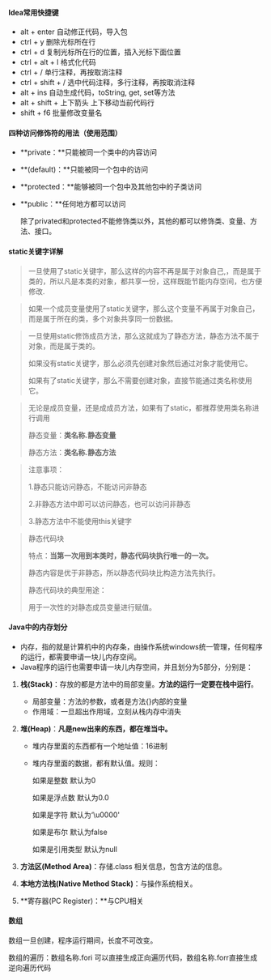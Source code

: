 #### Idea常用快捷键

- alt + enter			   自动修正代码，导入包
- ctrl + y                      删除光标所在行
- ctrl + d                     复制光标所在行的位置，插入光标下面位置
- ctrl + alt + l              格式化代码
- ctrl + /                      单行注释，再按取消注释
- ctrl + shift + /          选中代码注释，多行注释，再按取消注释
- alt + ins                    自动生成代码，toString, get, set等方法
- alt + shift + 上下箭头       上下移动当前代码行   
- shift + f6                   批量修改变量名

#### 四种访问修饰符的用法（使用范围）

- **private：**只能被同一个类中的内容访问

- **(default)：**只能被同一个包中的访问

- **protected：**能够被同一个包中及其他包中的子类访问

- **public：**任何地方都可以访问

   除了privated和protected不能修饰类以外，其他的都可以修饰类、变量、方法、接口。

#### static关键字详解

> 一旦使用了static关键字，那么这样的内容不再是属于对象自己,，而是属于类的，所以凡是本类的对象，都共享一份，这样既能节能内存空间，也方便修改.

> 如果一个成员变量使用了static关键字，那么这个变量不再属于对象自己，而是属于所在的类，多个对象共享同一份数据。

> 一旦使用static修饰成员方法，那么这就成为了静态方法，静态方法不属于对象，而是属于类的。
>
> 如果没有static关键字，那么必须先创建对象然后通过对象才能使用它。
>
> 如果有了static关键字，那么不需要创建对象，直接节能通过类名称使用它。

> 无论是成员变量，还是成成员方法，如果有了static，都推荐使用类名称进行调用
>
> 静态变量：**类名称.静态变量**
>
> 静态方法：**类名称.静态方法**

> 注意事项：
>
> 1.静态只能访问静态，不能访问非静态
>
> 2.非静态方法中即可以访问静态，也可以访问非静态
>
> 3.静态方法中不能使用this关键字

> 静态代码块
>
> 特点：**当第一次用到本类时，静态代码块执行唯一的一次。**
>
> 静态内容是优于非静态，所以静态代码块比构造方法先执行。
>
> 静态代码块的典型用途：
>
> 用于一次性的对静态成员变量进行赋值。

#### Java中的内存划分

- 内存，指的就是计算机中的内存条，由操作系统windows统一管理，任何程序的运行，都需要申请一块儿内存空间。
- Java程序的运行也需要申请一块儿内存空间，并且划分为5部分，分别是：

1. **栈(Stack)**：存放的都是方法中的局部变量。**方法的运行一定要在栈中运行**。

   - 局部变量：方法的参数，或者是方法{}内部的变量
   - 作用域：一旦超出作用域，立刻从栈内存中消失

2. **堆(Heap)**：**凡是new出来的东西，都在堆当中。**

   - 堆内存里面的东西都有一个地址值：16进制

   - 堆内存里面的数据，都有默认值。规则：

      如果是整数			默认为0

      如果是浮点数		默认为0.0

      如果是字符			默认为‘\u0000'

      如果是布尔			默认为false

      如果是引用类型	默认为null

3. **方法区(Method Area)**：存储.class 相关信息，包含方法的信息。

4. **本地方法栈(Native Method Stack)**：与操作系统相关。

5. **寄存器(PC Register)：**与CPU相关

#### 数组

数组一旦创建，程序运行期间，长度不可改变。

数组的遍历：数组名称.fori  可以直接生成正向遍历代码，数组名称.forr直接生成逆向遍历代码



